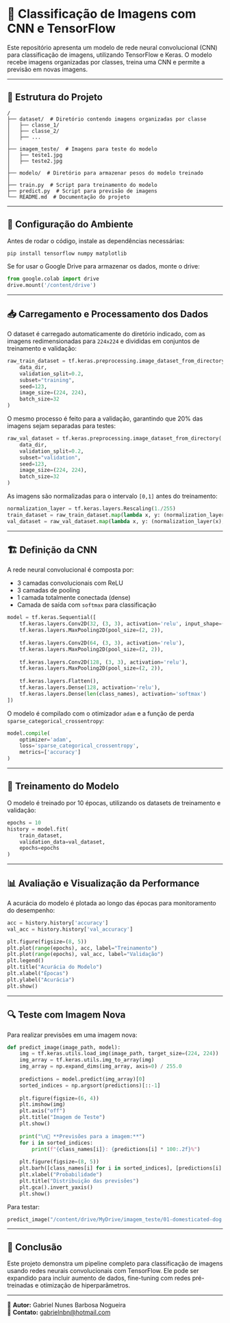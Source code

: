 # 📌 Classificação de Imagens com CNN e TensorFlow

Este repositório apresenta um modelo de rede neural convolucional (CNN) para classificação de imagens, utilizando TensorFlow e Keras. O modelo recebe imagens organizadas por classes, treina uma CNN e permite a previsão em novas imagens.

---

## 📂 Estrutura do Projeto

```
/
├── dataset/  # Diretório contendo imagens organizadas por classe
│   ├── classe_1/
│   ├── classe_2/
│   ├── ...
│
├── imagem_teste/  # Imagens para teste do modelo
│   ├── teste1.jpg
│   ├── teste2.jpg
│
├── modelo/  # Diretório para armazenar pesos do modelo treinado
│
├── train.py  # Script para treinamento do modelo
├── predict.py  # Script para previsão de imagens
└── README.md  # Documentação do projeto
```

---

## 🔧 Configuração do Ambiente

Antes de rodar o código, instale as dependências necessárias:

```bash
pip install tensorflow numpy matplotlib
```

Se for usar o Google Drive para armazenar os dados, monte o drive:

```python
from google.colab import drive
drive.mount('/content/drive')
```

---

## 📥 Carregamento e Processamento dos Dados

O dataset é carregado automaticamente do diretório indicado, com as imagens redimensionadas para `224x224` e divididas em conjuntos de treinamento e validação:

```python
raw_train_dataset = tf.keras.preprocessing.image_dataset_from_directory(
    data_dir,
    validation_split=0.2,
    subset="training",
    seed=123,
    image_size=(224, 224),
    batch_size=32
)
```

O mesmo processo é feito para a validação, garantindo que 20% das imagens sejam separadas para testes:

```python
raw_val_dataset = tf.keras.preprocessing.image_dataset_from_directory(
    data_dir,
    validation_split=0.2,
    subset="validation",
    seed=123,
    image_size=(224, 224),
    batch_size=32
)
```

As imagens são normalizadas para o intervalo `[0,1]` antes do treinamento:

```python
normalization_layer = tf.keras.layers.Rescaling(1./255)
train_dataset = raw_train_dataset.map(lambda x, y: (normalization_layer(x), y))
val_dataset = raw_val_dataset.map(lambda x, y: (normalization_layer(x), y))
```

---

## 🏗 Definição da CNN

A rede neural convolucional é composta por:
- 3 camadas convolucionais com ReLU
- 3 camadas de pooling
- 1 camada totalmente conectada (dense)
- Camada de saída com `softmax` para classificação

```python
model = tf.keras.Sequential([
    tf.keras.layers.Conv2D(32, (3, 3), activation='relu', input_shape=(224, 224, 3)),
    tf.keras.layers.MaxPooling2D(pool_size=(2, 2)),
    
    tf.keras.layers.Conv2D(64, (3, 3), activation='relu'),
    tf.keras.layers.MaxPooling2D(pool_size=(2, 2)),
    
    tf.keras.layers.Conv2D(128, (3, 3), activation='relu'),
    tf.keras.layers.MaxPooling2D(pool_size=(2, 2)),
    
    tf.keras.layers.Flatten(),
    tf.keras.layers.Dense(128, activation='relu'),
    tf.keras.layers.Dense(len(class_names), activation='softmax')
])
```

O modelo é compilado com o otimizador `adam` e a função de perda `sparse_categorical_crossentropy`:

```python
model.compile(
    optimizer='adam',
    loss='sparse_categorical_crossentropy',
    metrics=['accuracy']
)
```

---

## 🚀 Treinamento do Modelo

O modelo é treinado por 10 épocas, utilizando os datasets de treinamento e validação:

```python
epochs = 10
history = model.fit(
    train_dataset,
    validation_data=val_dataset,
    epochs=epochs
)
```

---

## 📊 Avaliação e Visualização da Performance

A acurácia do modelo é plotada ao longo das épocas para monitoramento do desempenho:

```python
acc = history.history['accuracy']
val_acc = history.history['val_accuracy']

plt.figure(figsize=(8, 5))
plt.plot(range(epochs), acc, label="Treinamento")
plt.plot(range(epochs), val_acc, label="Validação")
plt.legend()
plt.title("Acurácia do Modelo")
plt.xlabel("Épocas")
plt.ylabel("Acurácia")
plt.show()
```

---

## 🔍 Teste com Imagem Nova

Para realizar previsões em uma imagem nova:

```python
def predict_image(image_path, model):
    img = tf.keras.utils.load_img(image_path, target_size=(224, 224))
    img_array = tf.keras.utils.img_to_array(img)
    img_array = np.expand_dims(img_array, axis=0) / 255.0
    
    predictions = model.predict(img_array)[0]
    sorted_indices = np.argsort(predictions)[::-1]
    
    plt.figure(figsize=(6, 4))
    plt.imshow(img)
    plt.axis("off")
    plt.title("Imagem de Teste")
    plt.show()
    
    print("\n🔹 **Previsões para a imagem:**")
    for i in sorted_indices:
        print(f"{class_names[i]}: {predictions[i] * 100:.2f}%")
    
    plt.figure(figsize=(8, 5))
    plt.barh([class_names[i] for i in sorted_indices], [predictions[i] for i in sorted_indices], color="skyblue")
    plt.xlabel("Probabilidade")
    plt.title("Distribuição das previsões")
    plt.gca().invert_yaxis()
    plt.show()
```

Para testar:

```python
predict_image("/content/drive/MyDrive/imagem_teste/01-domesticated-dog.jpg", model)
```

---

## 📌 Conclusão

Este projeto demonstra um pipeline completo para classificação de imagens usando redes neurais convolucionais com TensorFlow. Ele pode ser expandido para incluir aumento de dados, fine-tuning com redes pré-treinadas e otimização de hiperparâmetros.

---

🔗 **Autor:** Gabriel Nunes Barbosa Nogueira  
📧 **Contato:** gabrielnbn@hotmail.com


